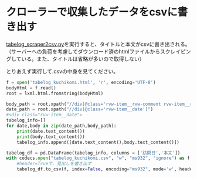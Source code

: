 # クローラーで収集したデータをcsvに書き出す

[tabelog_scraper2csv.py](/tabelog_scraper2csv.py)を実行すると、タイトルと本文がcsvに書き出される。  
（サーバーへの負荷を考慮してダウンロード済のhtmlファイルからスクレイピングしている。また、タイトルは省略が多いので取得しない）

とりあえず実行して.csvの中身を見てください。

``` python
f = open('tabelog_kuchikomi.html', 'r', encoding='UTF-8')
bodyHtml = f.read()
root = lxml.html.fromstring(bodyHtml)

body_path = root.xpath("//div[@class='rvw-item__rvw-comment rvw-item__rvw-comment--custom']")
date_path = root.xpath("//div[@class='rvw-item__date']")
#<div class="rvw-item__date">
tabelog_info=[]
for date,body in zip(date_path,body_path):
    print(date.text_content())
    print(body.text_content())
    tabelog_info.append([date.text_content(),body.text_content()])

tabelog_df = pd.DataFrame(tabelog_info, columns = ['訪問日','本文'])
with codecs.open("tabelog_kuchikomi.csv", "w", "ms932", "ignore") as f: 
    #header=Trueで、見出しを書き出す
    tabelog_df.to_csv(f, index=False, encoding="ms932", mode='w', header=True)
```